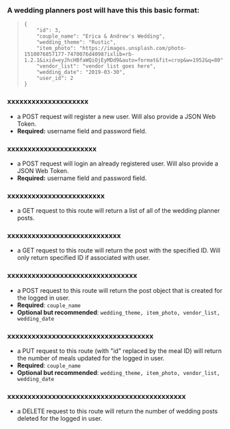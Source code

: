### A wedding planners post will have this this basic format: 
>     {
>         "id": 3,
>         "couple_name": "Erica & Andrew's Wedding",
>         "wedding_theme": "Rustic",
>         "item_photo": "https://images.unsplash.com/photo-1510076857177-7470076d4098?ixlib=rb-1.2.1&ixid=eyJhcHBfaWQiOjEyMDd9&auto=format&fit=crop&w=1952&q=80",
>         "vendor_list": "vendor list goes here",
>         "wedding_date": "2019-03-30",
>         "user_id": 2
>     }


### xxxxxxxxxxxxxxxxxxxx
* a POST request will register a new user. Will also provide a JSON Web Token. 
* **Required:** username field and password field.

### xxxxxxxxxxxxxxxxxxxxxx
* a POST request will login an already registered user. Will also provide a JSON Web Token. 
* **Required:** username field and password field.


### xxxxxxxxxxxxxxxxxxxxxxxx
* a GET request to this route will return a list of all of the wedding planner posts. 

### xxxxxxxxxxxxxxxxxxxxxxxxxxxx
* a GET request to this route will return the post with the specified ID. Will only return specified ID if associated with user. 

### xxxxxxxxxxxxxxxxxxxxxxxxxxxxxxxx
* a POST request to this route will return the post object that is created for the logged in user.
* **Required**: `couple_name`
* **Optional but recommended**: `wedding_theme, item_photo, vendor_list, wedding_date`

### xxxxxxxxxxxxxxxxxxxxxxxxxxxxxxxxxxxx
* a PUT request to this route (with "id" replaced by the meal ID) will return the number of meals updated for the logged in user. 
* **Required**: `couple_name`
* **Optional but recommended**: `wedding_theme, item_photo, vendor_list, wedding_date`


### xxxxxxxxxxxxxxxxxxxxxxxxxxxxxxxxxxxxxxxxxxxx
* a DELETE request to this route will return the number of wedding posts deleted for the logged in user. 